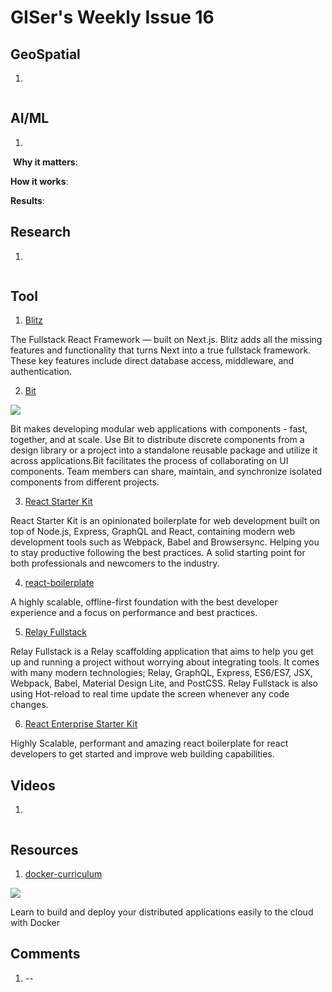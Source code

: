 # GISer's Weekly Issue 16

## GeoSpatial

1. []()

![]()

## AI/ML

1. []()

![]()
**Why it matters**:

**How it works**:

**Results**:

## Research

1. []()

![]()

## Tool

1. [Blitz](https://github.com/blitz-js/blitz)

The Fullstack React Framework — built on Next.js. Blitz adds all the missing features and functionality that turns Next into a true fullstack framework. These key features include direct database access, middleware, and authentication.

2. [Bit](https://github.com/teambit/bit)

![](https://camo.githubusercontent.com/e3ede136995835033e2076d59e04227478c74f9f2697b8b6399e419c5d8d5bde/68747470733a2f2f73746f726167652e676f6f676c65617069732e636f6d2f7374617469632e6269742e6465762f646f63732f696d616765732f717569636b5f73746172742e706e67)

Bit makes developing modular web applications with components - fast, together, and at scale. Use Bit to distribute discrete components from a design library or a project into a standalone reusable package and utilize it across applications.Bit facilitates the process of collaborating on UI components. Team members can share, maintain, and synchronize isolated components from different projects.

3. [React Starter Kit](https://github.com/kriasoft/react-starter-kit)

React Starter Kit is an opinionated boilerplate for web development built on top of Node.js, Express, GraphQL and React, containing modern web development tools such as Webpack, Babel and Browsersync. Helping you to stay productive following the best practices. A solid starting point for both professionals and newcomers to the industry.

4. [react-boilerplate](react-boilerplate)

A highly scalable, offline-first foundation with the best developer experience and a focus on performance and best practices.

5. [Relay Fullstack](https://github.com/lvarayut/relay-fullstack)

Relay Fullstack is a Relay scaffolding application that aims to help you get up and running a project without worrying about integrating tools. It comes with many modern technologies; Relay, GraphQL, Express, ES6/ES7, JSX, Webpack, Babel, Material Design Lite, and PostCSS. Relay Fullstack is also using Hot-reload to real time update the screen whenever any code changes.

6. [React Enterprise Starter Kit](https://github.com/anandgupta193/react-enterprise-starter-kit)

Highly Scalable, performant and amazing react boilerplate for react developers to get started and improve web building capabilities.

## Videos

1. []()

![]()

## Resources

1. [docker-curriculum](https://docker-curriculum.com/)

![](https://d33wubrfki0l68.cloudfront.net/e7a6759eb6232b4280b83b18aa255289d65e4b6e/7698a/images/logo.webp)

Learn to build and deploy your distributed applications easily to the cloud with Docker

## Comments

1.  --[]()

